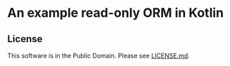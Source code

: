 # An example read-only ORM in Kotlin

## License

This software is in the Public Domain.  Please see [LICENSE.md](LICENSE.md).
